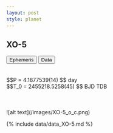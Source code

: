 ```yaml
---
layout: post
style: planet
---
```

<script src="../js/planets.js"></script>

## XO-5

<!-- Tab links -->
<div class="tab">
<button class="tablinks" onclick="openCity(event, 'Ephemeris')">Ephemeris</button>
<button class="tablinks" onclick="openCity(event, 'Data')">Data</button>
</div>

<!-- Tab content -->
<div id="Ephemeris" class="tabcontent" markdown="1">
<br/><br/>
$$P = 4.1877539(14) $$ day <br/>
$$T_0 = 2455218.5258(45) $$ BJD TDB
<br/><br/>
<br/><br/>
![alt text](/images/XO-5_o_c.png)
</div>


<div id="Data" class="tabcontent" markdown="1">

{% include data/data_XO-5.md %}

</div>

<script src="../js/tabs.js"></script>


